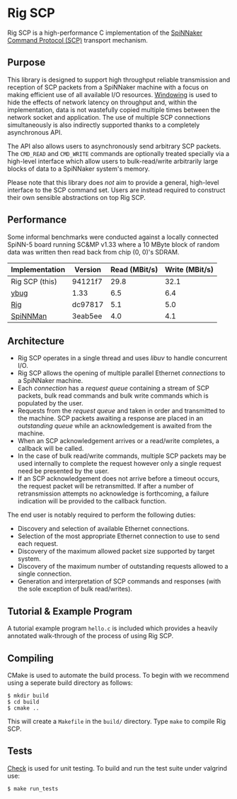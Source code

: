 Rig SCP
=======

Rig SCP is a high-performance C implementation of the [SpiNNaker Command
Protocol
(SCP)](https://spinnaker.cs.manchester.ac.uk/tiki-index.php?page=Application+note+5+-+SCP+Specification)
transport mechanism.

Purpose
-------

This library is designed to support high throughput reliable transmission and
reception of SCP packets from a SpiNNaker machine with a focus on making
efficient use of all available I/O resources.
[Windowing](http://en.wikipedia.org/wiki/TCP_tuning#Window_size) is used to hide
the effects of network latency on throughput and, within the implementation,
data is not wastefully copied multiple times between the network socket and
application. The use of multiple SCP connections simultaneously is also
indirectly supported thanks to a completely asynchronous API.


The API also allows users to asynchronously send arbitrary SCP packets.  The
`CMD_READ` and `CMD_WRITE` commands are optionally treated specially via a
high-level interface which allow users to bulk-read/write arbitrarily large
blocks of data to a SpiNNaker system's memory.

Please note that this library does *not* aim to provide a general, high-level
interface to the SCP command set. Users are instead required to construct their
own sensible abstractions on top Rig SCP.

Performance
-----------

Some informal benchmarks were conducted against a locally connected SpiNN-5
board running SC&MP v1.33 where a 10 MByte block of random data was written then
read back from chip (0, 0)'s SDRAM.

Implementation                                              | Version | Read (MBit/s) | Write (MBit/s)
----------------------------------------------------------- | ------- | ------------- | --------------
Rig SCP (this)                                              | 94121f7 | 29.8          | 32.1
[ybug](https://github.com/SpiNNakerManchester/ybug)         | 1.33    | 6.5           | 6.4
[Rig](https://github.com/project-rig/rig)                   | dc97817 | 5.1           | 5.0
[SpiNNMan](https://github.com/SpiNNakerManchester/SpiNNMan) | 3eab5ee | 4.0           | 4.1


Architecture
------------

* Rig SCP operates in a single thread and uses *libuv* to handle concurrent I/O.
* Rig SCP allows the opening of multiple parallel Ethernet *connections* to a
  SpiNNaker machine.
* Each *connection* has a *request queue* containing a stream of SCP packets,
  bulk read commands and bulk write commands which is populated by the user.
* Requests from the *request queue* and taken in order and transmitted to the
  machine. SCP packets awaiting a response are placed in an *outstanding queue*
  while an acknowledgement is awaited from the machine.
* When an SCP acknowledgement arrives or a read/write completes, a callback will
  be called.
* In the case of bulk read/write commands, multiple SCP packets may be used
  internally to complete the request however only a single request need be
  presented by the user.
* If an SCP acknowledgement does not arrive before a timeout occurs, the request
  packet will be retransmitted. If after a number of retransmission attempts no
  acknowledge is forthcoming, a failure indication will be provided to the
  callback function.

The end user is notably required to perform the following duties:

* Discovery and selection of available Ethernet connections.
* Selection of the most appropriate Ethernet connection to use to send each
  request.
* Discovery of the maximum allowed packet size supported by target system.
* Discovery of the maximum number of outstanding requests allowed to a single
  connection.
* Generation and interpretation of SCP commands and responses (with the
  sole exception of bulk read/writes).

Tutorial & Example Program
--------------------------

A tutorial example program `hello.c` is included which provides a heavily
annotated walk-through of the process of using Rig SCP.

Compiling
---------

CMake is used to automate the build process. To begin with we recommend using a
seperate build directory as follows:

    $ mkdir build
    $ cd build
    $ cmake ..

This will create a `Makefile` in the `build/` directory. Type `make` to compile
Rig SCP.

Tests
-----

[Check](http://check.sourceforge.net/) is used for unit testing. To build and
run the test suite under valgrind use:

    $ make run_tests
